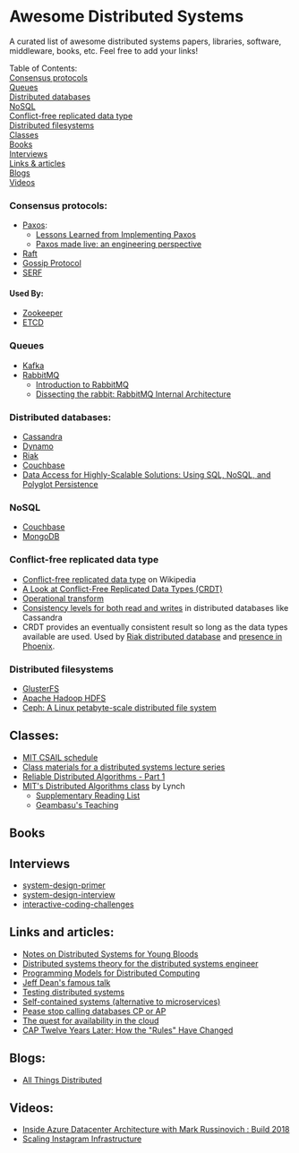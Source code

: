 # Awesome Distributed Systems
A curated list of awesome distributed systems papers, libraries, software, middleware, books, etc.
Feel free to add your links!

Table of Contents:  
[Consensus protocols](#consensus-protocols)  
[Queues](#queues)  
[Distributed databases](#distributed-databases)  
[NoSQL](#nosql)  
[Conflict-free replicated data type](#conflict-free-replicated-data-type)  
[Distributed filesystems](#distributed-filesystems)  
[Classes](#classes)  
[Books](#books)  
[Interviews](#interviews)  
[Links & articles](#links-and-articles)  
[Blogs](#blogs)  
[Videos](#videos)  

### Consensus protocols:
- [Paxos](https://en.wikipedia.org/wiki/Paxos_%28computer_science%29):
  - [Lessons Learned from Implementing Paxos](http://blog.willportnoy.com/2012/06/lessons-learned-from-paxos.html)
  - [Paxos made live: an engineering perspective](https://dl.acm.org/citation.cfm?id=1281103)
- [Raft](https://raft.github.io/)
- [Gossip Protocol](https://en.wikipedia.org/wiki/Gossip_protocol)
- [SERF](https://www.serf.io/)

#### Used By:
- [Zookeeper](https://zookeeper.apache.org) 
- [ETCD](https://github.com/coreos/etcd)

### Queues
- [Kafka](https://kafka.apache.org/)
- [RabbitMQ](https://www.rabbitmq.com)
  - [Introduction to RabbitMQ](https://www.slideshare.net/old_sound/pivotal-labs)
  - [Dissecting the rabbit: RabbitMQ Internal Architecture](https://www.slideshare.net/old_sound/dissecting-the-rabbit)


### Distributed databases:
- [Cassandra](https://en.wikipedia.org/wiki/Apache_Cassandra)
- [Dynamo](https://en.wikipedia.org/wiki/Dynamo_%28storage_system%29)
- [Riak](https://en.wikipedia.org/wiki/Riak)
- [Couchbase](https://en.wikipedia.org/wiki/Couchbase)
- [Data Access for Highly-Scalable Solutions: Using SQL, NoSQL, and Polyglot Persistence](https://docs.microsoft.com/en-us/previous-versions/msp-n-p/dn271399(v%3dpandp.10))

### NoSQL
- [Couchbase](https://www.couchbase.com)
- [MongoDB](https://www.mongodb.com)

### Conflict-free replicated data type
- [Conflict-free replicated data type](https://en.wikipedia.org/wiki/Conflict-free_replicated_data_type) on Wikipedia
- [A Look at Conflict-Free Replicated Data Types (CRDT)](https://medium.com/@istanbul_techie/a-look-at-conflict-free-replicated-data-types-crdt-221a5f629e7e)
- [Operational transform](https://en.wikipedia.org/wiki/Operational_transformation)
- [Consistency levels for both read and writes](http://docs.datastax.com/en/cassandra/2.1/cassandra/dml/dml_config_consistency_c.html) in distributed databases like Cassandra
- CRDT provides an eventually consistent result so long as the data types available are used. Used by [Riak distributed database](http://basho.com/products/) and [presence in Phoenix](https://dockyard.com/blog/2016/03/25/what-makes-phoenix-presence-special-sneak-peek).

### Distributed filesystems
- [GlusterFS](http://www.gluster.org/)
- [Apache Hadoop HDFS](https://hortonworks.com/apache/hdfs/)
- [Ceph: A Linux petabyte-scale distributed file system](https://www.ibm.com/developerworks/library/l-ceph/index.html)

## Classes: 
- [MIT CSAIL schedule](http://css.csail.mit.edu/6.824/2014/schedule.html)
- [Class materials for a distributed systems lecture series](https://github.com/aphyr/distsys-class)
- [Reliable Distributed Algorithms - Part 1](https://courses.edx.org/courses/course-v1:KTHx+ID2203.1x+3T_2017/course/)
- [MIT's Distributed Algorithms class](https://learning-modules.mit.edu/class/index.html?uuid=/course/6/fa15/6.852#info) by Lynch
  - [Supplementary Reading List](http://courses.csail.mit.edu/6.852/15/reading.html)
  - [Geambasu's Teaching](https://roxanageambasu.github.io/04-teaching/)

## Books

## Interviews
- [system-design-primer](https://github.com/donnemartin/system-design-primer)
- [system-design-interview](https://github.com/checkcheckzz/system-design-interview)
- [interactive-coding-challenges](https://github.com/donnemartin/interactive-coding-challenges)

## Links and articles:
- [Notes on Distributed Systems for Young Bloods](https://www.somethingsimilar.com/2013/01/14/notes-on-distributed-systems-for-young-bloods/)
- [Distributed systems theory for the distributed systems engineer](http://the-paper-trail.org/blog/distributed-systems-theory-for-the-distributed-systems-engineer/)
- [Programming Models for Distributed Computing](http://dist-prog-book.com/chapter/)
- [Jeff Dean's famous talk](https://static.googleusercontent.com/media/research.google.com/it//people/jeff/WSDM09-keynote.pdf)
- [Testing distributed systems](https://asatarin.github.io/testing-distributed-systems/)
- [Self-contained systems (alternative to microservices)](http://scs-architecture.org/)
- [Pease stop calling databases CP or AP](https://martin.kleppmann.com/2015/05/11/please-stop-calling-databases-cp-or-ap.html)
- [The quest for availability in the cloud](https://read.acloud.guru/the-quest-for-availability-771fa8a94a7c)
- [CAP Twelve Years Later: How the "Rules" Have Changed](https://www.infoq.com/articles/cap-twelve-years-later-how-the-rules-have-changed)

## Blogs:
- [All Things Distributed](https://www.allthingsdistributed.com/)

## Videos:
- [Inside Azure Datacenter Architecture with Mark Russinovich : Build 2018](https://www.youtube.com/watch?v=t3Vo37V9oU8)
- [Scaling Instagram Infrastructure](https://www.youtube.com/watch?v=hnpzNAPiC0E)
